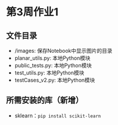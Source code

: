 # 第3周作业1
## 文件目录
- /images: 保存Notebook中显示图片的目录
- planar_utils.py: 本地Python模块
- public_tests.py: 本地Python模块
- test_utils.py: 本地Python模块
- testCases_v2.py: 本地Python模块

## 所需安装的库（新增）
- sklearn：`pip install scikit-learn`